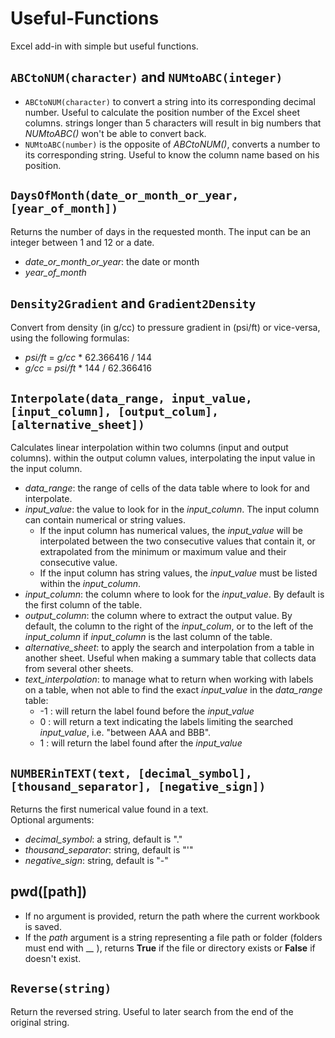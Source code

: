 # Useful-Functions
Excel add-in with simple but useful functions.

## `ABCtoNUM(character)` and `NUMtoABC(integer)`
- `ABCtoNUM(character)` to convert a string into its corresponding decimal number. Useful to calculate the position number of the Excel sheet columns. strings longer than 5 characters will result in big numbers that *NUMtoABC()* won't be able to convert back. 
- `NUMtoABC(number)` is the opposite of *ABCtoNUM()*, converts a number to its corresponding string. Useful to know the column name based on his position.

## `DaysOfMonth(date_or_month_or_year, [year_of_month])`
Returns the number of days in the requested month. The input can be an integer between 1 and 12 or a date.  
- *date_or_month_or_year*: the date or month
- *year_of_month*

## `Density2Gradient` and `Gradient2Density`
Convert from density (in g/cc) to pressure gradient in (psi/ft) or vice-versa, using the following formulas:
  - *psi/ft* = *g/cc* * 62.366416 / 144
  - *g/cc* = *psi/ft* * 144 / 62.366416

## `Interpolate(data_range, input_value, [input_column], [output_colum], [alternative_sheet])`
Calculates linear interpolation within two columns (input and output columns).
within the output column values, interpolating the input value in the input column.
- *data_range*: the range of cells of the data table where to look for and interpolate. 
- *input_value*: the value to look for in the *input_column*. The input column can contain numerical or string values.  
  - If the input column has numerical values, the *input_value* will be interpolated between the two consecutive values that contain it, or extrapolated from the minimum or maximum value and their consecutive value.
  - If the input column has string values, the *input_value* must be listed within the *input_column*.
- *input_column*: the column where to look for the *input_value*. By default is the first column of the table.
- *output_column*: the column where to extract the output value. By default, the column to the right of the *input_colum*, or to the left of the *input_column* if *input_column* is the last column of the table.
- *alternative_sheet*: to apply the search and interpolation from a table in another sheet. Useful when making a summary table that collects data from several other sheets.
- *text_interpolation*: to manage what to return when working with labels on a table, when not able to find the exact *input_value* in the *data_range* table:
  - -1 : will return the label found before the *input_value* 
  -  0 : will return a text indicating the labels limiting the searched *input_value*, i.e. "between AAA and BBB".
  -  1 : will return the label found after the *input_value* 

## `NUMBERinTEXT(text, [decimal_symbol], [thousand_separator], [negative_sign])`
Returns the first numerical value found in a text.  
Optional arguments:
- *decimal_symbol*: a string, default is "."
- *thousand_separator*: string, default is "'"
- *negative_sign*: string, default is "-"

## pwd([path])
- If no argument is provided, return the path where the current workbook is saved.
- If the *path* argument is a string representing a file path or folder (folders must end with __\__ ), returns **True** if the file or directory exists or **False** if doesn't exist.

## `Reverse(string)`
Return the reversed string. Useful to later search from the end of the original string.
